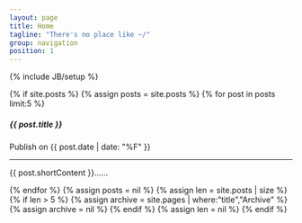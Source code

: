 ```yaml
---
layout: page
title: Home
tagline: "There's no place like ~/"
group: navigation
position: 1
---
```


{% include JB/setup %}

{% if site.posts %} {% assign posts = site.posts %} {% for post in posts limit:5 %}

<div class="card-panel blue lighten-5 z-depth-1">     <h5>         {{ post.title }}     </h5>     <p>         <i class="fa fa-clock-o"></i> Publish on {{ post.date | date: "%F" }}     </p>     <hr>     <p>{{ post.shortContent }}......</p>     <a class="btn waves-effect waves-light light-blue darken-2" href="{{ site.baseurl }}{{ post.url }}">         <span lang="READ_MORE_BTN"></span> <i class="mdi-content-send right"></i>     </a>

</div> {% endfor %} {% assign posts = nil %} {% assign len = site.posts | size %} {% if len > 5 %}   {% assign archive = site.pages | where:"title","Archive" %}   <a class="waves-effect waves-light btn right orange darken-4" href="{{ archive[0].url }}"><i class="mdi-image-style right"></i><span lang="MORE_INFO"></span></a>   {% assign archive = nil %} {% endif %} {% assign len = nil %} {% endif %}
